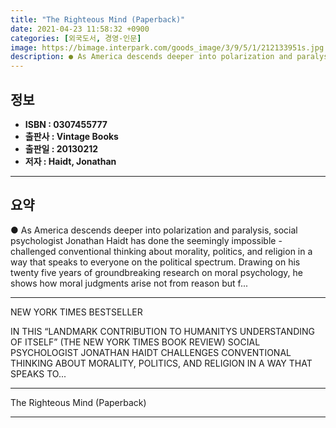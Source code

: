 ```yaml
---
title: "The Righteous Mind (Paperback)"
date: 2021-04-23 11:58:32 +0900
categories: [외국도서, 경영-인문]
image: https://bimage.interpark.com/goods_image/3/9/5/1/212133951s.jpg
description: ● As America descends deeper into polarization and paralysis, social psychologist Jonathan Haidt has done the seemingly impossible - challenged conventional th
---
```


## **정보**

- **ISBN : 0307455777**
- **출판사 : Vintage Books**
- **출판일 : 20130212**
- **저자 : Haidt, Jonathan**

------



## **요약**

●  As America descends deeper into polarization and paralysis, social psychologist Jonathan Haidt has done the seemingly impossible - challenged conventional thinking about morality, politics, and religion in a way that speaks to everyone on the political spectrum. Drawing on his twenty five years of groundbreaking research on moral psychology, he shows how moral judgments arise not from reason but f...

------

NEW YORK TIMES BESTSELLER
 
IN THIS “LANDMARK CONTRIBUTION TO HUMANITYS UNDERSTANDING OF ITSELF” (THE NEW YORK TIMES BOOK REVIEW) SOCIAL PSYCHOLOGIST JONATHAN HAIDT CHALLENGES CONVENTIONAL THINKING ABOUT MORALITY, POLITICS, AND RELIGION IN A WAY THAT SPEAKS TO... 

------


The Righteous Mind (Paperback) 

------


